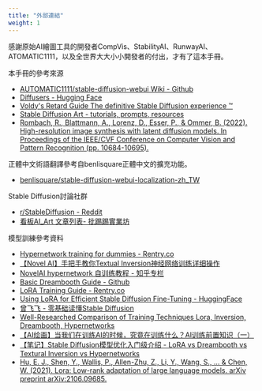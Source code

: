 ```yaml
---
title: "外部連結"
weight: 1
---
```


感謝原始AI繪圖工具的開發者CompVis、StabilityAI、RunwayAI、ATOMATIC1111，以及全世界大大小小開發者的付出，才有了這本手冊。


本手冊的參考來源

- [AUTOMATIC1111/stable-diffusion-webui Wiki - Github](https://github.com/AUTOMATIC1111/stable-diffusion-webui/wiki/)
- [Diffusers - Hugging Face](https://huggingface.co/docs/diffusers/index)
- [Voldy's Retard Guide The definitive Stable Diffusion experience ™](https://rentry.org/voldy)
- [Stable Diffusion Art - tutorials, prompts, resources](https://stable-diffusion-art.com)
- [Rombach, R., Blattmann, A., Lorenz, D., Esser, P., & Ommer, B. (2022). High-resolution image synthesis with latent diffusion models. In Proceedings of the IEEE/CVF Conference on Computer Vision and Pattern Recognition (pp. 10684-10695).](https://arxiv.org/abs/2112.10752)

正體中文術語翻譯參考自benlisquare正體中文的擴充功能。

- [benlisquare/stable-diffusion-webui-localization-zh_TW](https://github.com/benlisquare/stable-diffusion-webui-localization-zh_TW)

Stable Diffusion討論社群

- [r/StableDiffusion - Reddit](https://www.reddit.com/r/StableDiffusion/)
- [看板AI_Art 文章列表- 批踢踢實業坊](https://www.ptt.cc/bbs/AI_Art/index.html)


模型訓練參考資料

- [Hypernetwork training for dummies - Rentry.co](https://rentry.co/hypernetwork4dumdums)
- [【Novel AI】手把手教你Textual Inversion神经网络训练详细操作](https://www.bilibili.com/read/cv19088146)
- [NovelAI hypernetwork 自训练教程 - 知乎专栏](https://zhuanlan.zhihu.com/p/576041621)
- [Basic Dreambooth Guide - Github](https://github.com/nitrosocke/dreambooth-training-guide)
- [LoRA Training Guide - Rentry.co](https://rentry.org/lora_train)
- [Using LoRA for Efficient Stable Diffusion Fine-Tuning - HuggingFace](https://huggingface.co/blog/lora)
- [曾飞飞 - 零基础读懂Stable Diffusion](https://zhuanlan.zhihu.com/p/597247221)
- [Well-Researched Comparison of Training Techniques Lora, Inversion, Dreambooth, Hypernetworks](https://www.reddit.com/r/StableDiffusion/comments/10cgxrx/wellresearched_comparison_of_training_techniques/)
- [【AI绘画】当我们在训练AI的时候，究竟在训练什么？AI训练前置知识（一）](https://www.bilibili.com/read/cv19249573)
- [【笔记】Stable Diffusion模型优化入门级介绍 - LoRA vs Dreambooth vs Textural Inversion vs Hypernetworks](https://zhuanlan.zhihu.com/p/612992813)
- [Hu, E. J., Shen, Y., Wallis, P., Allen-Zhu, Z., Li, Y., Wang, S., ... & Chen, W. (2021). Lora: Low-rank adaptation of large language models. arXiv preprint arXiv:2106.09685.](https://arxiv.org/abs/2106.09685)

